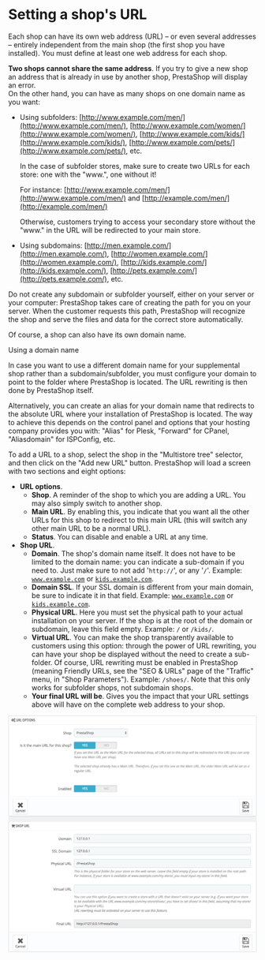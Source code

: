 # Setting a shop's URL

Each shop can have its own web address \(URL\) – or even several addresses – entirely independent from the main shop \(the first shop you have installed\). You must define at least one web address for each shop.

**Two shops cannot share the same address**. If you try to give a new shop an address that is already in use by another shop, PrestaShop will display an error.  
On the other hand, you can have as many shops on one domain name as you want:

* Using subfolders: [http://www.example.com/men/](http://www.example.com/men/), [http://www.example.com/women/](http://www.example.com/women/), [http://www.example.com/kids/](http://www.example.com/kids/), [http://www.example.com/pets/](http://www.example.com/pets/), etc.

  In the case of subfolder stores, make sure to create two URLs for each store: one with the "www.", one without it! 

  For instance: [http://www.example.com/men/](http://www.example.com/men/) and [http://example.com/men/](http://example.com/men/)

  Otherwise, customers trying to access your secondary store without the "www." in the URL will be redirected to your main store.

* Using subdomains: [http://men.example.com/](http://men.example.com/), [http://women.example.com/](http://women.example.com/), [http://kids.example.com/](http://kids.example.com/), [http://pets.example.com/](http://pets.example.com/), etc.  

Do not create any subdomain or subfolder yourself, either on your server or your computer: PrestaShop takes care of creating the path for you on your server. When the customer requests this path, PrestaShop will recognize the shop and serve the files and data for the correct store automatically.

Of course, a shop can also have its own domain name.

Using a domain name

In case you want to use a different domain name for your supplemental shop rather than a subdomain/subfolder, you must configure your domain to point to the folder where PrestaShop is located. The URL rewriting is then done by PrestaShop itself.

Alternatively, you can create an alias for your domain name that redirects to the absolute URL where your installation of PrestaShop is located. The way to achieve this depends on the control panel and options that your hosting company provides you with: "Alias" for Plesk, "Forward" for CPanel, "Aliasdomain" for ISPConfig, etc.

To add a URL to a shop, select the shop in the "Multistore tree" selector, and then click on the "Add new URL" button. PrestaShop will load a screen with two sections and eight options:

* **URL options**.
  * **Shop**. A reminder of the shop to which you are adding a URL. You may also simply switch to another shop.
  * **Main URL**. By enabling this, you indicate that you want all the other URLs for this shop to redirect to this main URL \(this will switch any other main URL to be a normal URL\).
  * **Status**. You can disable and enable a URL at any time.
* **Shop URL**.
  * **Domain**. The shop's domain name itself. It does not have to be limited to the domain name: you can indicate a sub-domain if you need to. Just make sure to not add '`http://`', or any '`/`'. Example: [`www.example.com`](http://www.example.com) or [`kids.example.com`](http://kids.example.com).
  * **Domain SSL**. If your SSL domain is different from your main domain, be sure to indicate it in that field. Example: [`www.example.com`](http://www.example.com) or [`kids.example.com`](http://kids.example.com).
  * **Physical URL**. Here you must set the physical path to your actual installation on your server. If the shop is at the root of the domain or subdomain, leave this field empty. Example: `/` or `/kids/`.
  * **Virtual URL**. You can make the shop transparently available to customers using this option: through the power of URL rewriting, you can have your shop be displayed without the need to create a sub-folder. Of course, URL rewriting must be enabled in PrestaShop \(meaning Friendly URLs, see the "SEO & URLs" page of the "Traffic" menu, in "Shop Parameters"\). Example: `/shoes/`. Note that this only works for subfolder shops, not subdomain shops.
  * **Your final URL will be**. Gives you the impact that your URL settings above will have on the complete web address to your shop.

![](../../.gitbook/assets/57082005%20%284%29%20%284%29.png)

